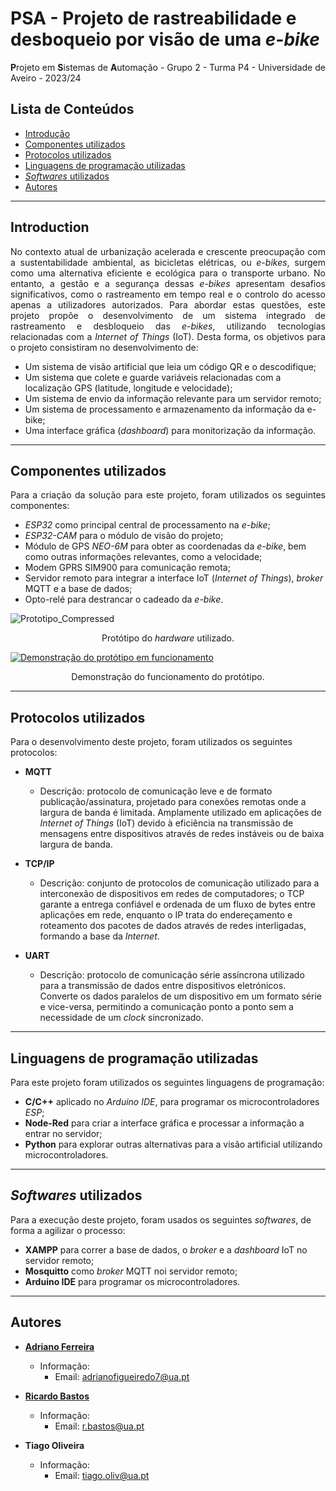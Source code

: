 # PSA - Projeto de rastreabilidade e desboqueio por visão de uma _e-bike_

**P**rojeto em **S**istemas de **A**utomação - Grupo 2 - Turma P4 - Universidade de Aveiro - 2023/24

## Lista de Conteúdos

- [Introdução](#introduction)
- [Componentes utilizados](#components)
- [Protocolos utilizados](#protocols)
- [Linguagens de programação utilizadas](#languages)
- [_Softwares_ utilizados](#softwares)
- [Autores](#authors)


---
## Introduction

<p align="justify">
No contexto atual de urbanização acelerada e crescente preocupação com a sustentabilidade ambiental, as bicicletas elétricas, ou <i>e-bikes</i>, surgem como uma alternativa eficiente e ecológica para o transporte urbano. No entanto, a gestão e a segurança dessas <i>e-bikes</i> apresentam desafios significativos, como o rastreamento em tempo real e o controlo do acesso apenas a utilizadores autorizados. Para abordar estas questões, este projeto propõe o desenvolvimento de um sistema integrado de rastreamento e desbloqueio das <i>e-bikes</i>, utilizando tecnologias relacionadas com a <i>Internet of Things</i> (IoT). Desta forma, os objetivos para o projeto consistiram no desenvolvimento de: </p>

- Um sistema de visão artificial que leia um código QR e o descodifique;
- Um sistema que colete e guarde variáveis relacionadas com a localização GPS (latitude, longitude e velocidade);
- Um sistema de envio da informação relevante para um servidor remoto;
- Um sistema de processamento e armazenamento da informação da e-bike;
- Uma interface gráfica (_dashboard_) para monitorização da informação.


---
## Componentes utilizados

<p align="justify">
Para a criação da solução para este projeto, foram utilizados os seguintes componentes:</p>

- _ESP32_ como principal central de processamento na _e-bike_;
- _ESP32-CAM_ para o módulo de visão do projeto;
- Módulo de GPS <i>NEO-6M</i> para obter as coordenadas da _e-bike_, bem como outras informações relevantes, como a velocidade;
- Modem GPRS SIM900 para comunicação remota;
- Servidor remoto para integrar a interface IoT (_Internet of Things_), _broker_ MQTT e a base de dados;
- Opto-relé para destrancar o cadeado da _e-bike_.


![Prototipo_Compressed](https://github.com/RBastos36/PSA-eBike-Project/assets/145439743/723f937c-b5d7-47ad-88e4-f71a5076ce88)

<p align="center">
Protótipo do <i>hardware</i> utilizado.
</p>

[![Demonstração do protótipo em funcionamento](https://img.youtube.com/vi/8IhwF9_wa2A/0.jpg)](https://www.youtube.com/watch?v=8IhwF9_wa2A)
<p align="center">
Demonstração do funcionamento do protótipo.
</p>


---
## Protocolos utilizados


Para o desenvolvimento deste projeto, foram utilizados os seguintes protocolos:
- **MQTT**
  - Descrição: protocolo de comunicação leve e de formato publicação/assinatura, projetado para conexões remotas onde a largura de banda é limitada. Amplamente utilizado em aplicações de _Internet of Things_ (IoT) devido à eficiência na transmissão de mensagens entre dispositivos através de redes instáveis ou de baixa largura de banda.


- **TCP/IP**
  - Descrição: conjunto de protocolos de comunicação utilizado para a interconexão de dispositivos em redes de computadores; o TCP garante a entrega confiável e ordenada de um fluxo de bytes entre aplicações em rede, enquanto o IP trata do endereçamento e roteamento dos pacotes de dados através de redes interligadas, formando a base da _Internet_.


- **UART**
  - Descrição: protocolo de comunicação série assíncrona utilizado para a transmissão de dados entre dispositivos eletrónicos. Converte os dados paralelos de um dispositivo em um formato série e vice-versa, permitindo a comunicação ponto a ponto sem a necessidade de um _clock_ sincronizado.

---
## Linguagens de programação utilizadas

Para este projeto foram utilizados os seguintes linguagens de programação:

- **C/C++** aplicado no _Arduino IDE_, para programar os microcontroladores _ESP_;
- **Node-Red** para criar a interface gráfica e processar a informação a entrar no servidor;
- **Python** para explorar outras alternativas para a visão artificial utilizando microcontroladores.


---
## _Softwares_ utilizados

Para a execução deste projeto, foram usados os seguintes _softwares_, de forma a agilizar o processo:

- **XAMPP** para correr a base de dados, o _broker_ e a _dashboard_ IoT no servidor remoto;
- **Mosquitto** como _broker_ MQTT noi servidor remoto;
- **Arduino IDE** para programar os microcontroladores.

---
## Autores

- **[Adriano Ferreira](https://github.com/AdrianoFF10)**
  - Informação:
    - Email: adrianofigueiredo7@ua.pt

- **[Ricardo Bastos](https://github.com/RBastos36)**
  - Informação:
    - Email: r.bastos@ua.pt
   
- **Tiago Oliveira**
  - Informação:
    - Email: tiago.oliv@ua.pt
